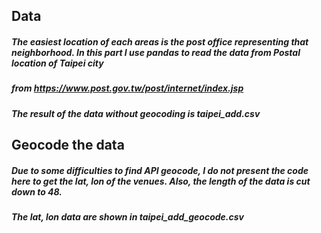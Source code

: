 ## Data
##### The easiest location of each areas is the post office representing that neighborhood. In this part I use pandas to read the data from Postal location of Taipei city
##### from https://www.post.gov.tw/post/internet/index.jsp
##### The result of the data without geocoding is taipei_add.csv
## Geocode the data
##### Due to some difficulties to find API geocode, I do not present the code here to get the lat, lon of the venues. Also, the length of the data is cut down to 48.
##### The lat, lon data are shown in taipei_add_geocode.csv
